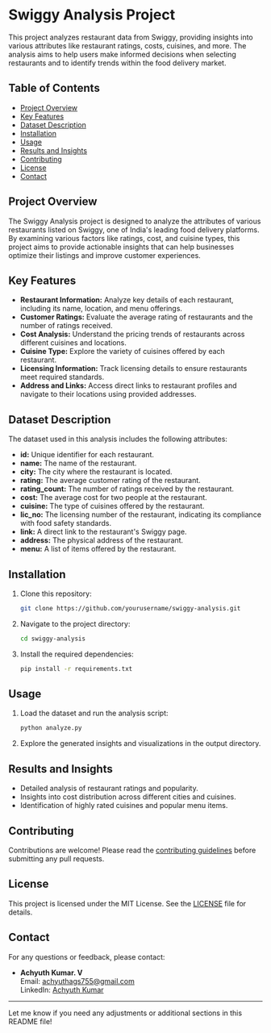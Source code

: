 # Swiggy Analysis Project

This project analyzes restaurant data from Swiggy, providing insights into various attributes like restaurant ratings, costs, cuisines, and more. The analysis aims to help users make informed decisions when selecting restaurants and to identify trends within the food delivery market.

## Table of Contents

- [Project Overview](#project-overview)
- [Key Features](#key-features)
- [Dataset Description](#dataset-description)
- [Installation](#installation)
- [Usage](#usage)
- [Results and Insights](#results-and-insights)
- [Contributing](#contributing)
- [License](#license)
- [Contact](#contact)

## Project Overview

The Swiggy Analysis project is designed to analyze the attributes of various restaurants listed on Swiggy, one of India's leading food delivery platforms. By examining various factors like ratings, cost, and cuisine types, this project aims to provide actionable insights that can help businesses optimize their listings and improve customer experiences.

## Key Features

- **Restaurant Information:** Analyze key details of each restaurant, including its name, location, and menu offerings.
- **Customer Ratings:** Evaluate the average rating of restaurants and the number of ratings received.
- **Cost Analysis:** Understand the pricing trends of restaurants across different cuisines and locations.
- **Cuisine Type:** Explore the variety of cuisines offered by each restaurant.
- **Licensing Information:** Track licensing details to ensure restaurants meet required standards.
- **Address and Links:** Access direct links to restaurant profiles and navigate to their locations using provided addresses.

## Dataset Description

The dataset used in this analysis includes the following attributes:

- **id:** Unique identifier for each restaurant.
- **name:** The name of the restaurant.
- **city:** The city where the restaurant is located.
- **rating:** The average customer rating of the restaurant.
- **rating_count:** The number of ratings received by the restaurant.
- **cost:** The average cost for two people at the restaurant.
- **cuisine:** The type of cuisines offered by the restaurant.
- **lic_no:** The licensing number of the restaurant, indicating its compliance with food safety standards.
- **link:** A direct link to the restaurant's Swiggy page.
- **address:** The physical address of the restaurant.
- **menu:** A list of items offered by the restaurant.

## Installation

1. Clone this repository:
   ```bash
   git clone https://github.com/yourusername/swiggy-analysis.git
   ```
2. Navigate to the project directory:
   ```bash
   cd swiggy-analysis
   ```
3. Install the required dependencies:
   ```bash
   pip install -r requirements.txt
   ```

## Usage

1. Load the dataset and run the analysis script:
   ```bash
   python analyze.py
   ```
2. Explore the generated insights and visualizations in the output directory.

## Results and Insights

- Detailed analysis of restaurant ratings and popularity.
- Insights into cost distribution across different cities and cuisines.
- Identification of highly rated cuisines and popular menu items.

## Contributing

Contributions are welcome! Please read the [contributing guidelines](CONTRIBUTING.md) before submitting any pull requests.

## License

This project is licensed under the MIT License. See the [LICENSE](LICENSE) file for details.

## Contact

For any questions or feedback, please contact:

- **Achyuth Kumar. V**  
  Email: achyuthags755@gmail.com  
  LinkedIn: [Achyuth Kumar](https://www.linkedin.com/in/achyuth-kumar-91ab5324a/)

---

Let me know if you need any adjustments or additional sections in this README file!
